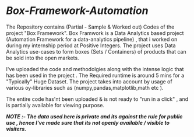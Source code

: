 # ***Box-Framework-Automation***


The Repository contains (Partial - Sample & Worked out) Codes of the project "Box Framework".
Box Framwork is a Data Analytics based project (Automation Framework for a data-analytics pipeline) , that i worked on during my internship period at Positive Integers. The project uses Data Analytics use-cases to form boxes (Sets / Containers) of 
products that can be sold into the open markets.

I've uploaded the code and methodolgies along with the intense logic that has been used in the project . The Required runtime is around 5 mins for a "Typically" Huge Dataset.
The project takes into account by usage of various oy-libraries such as (numpy,pandas,matplotlib,math etc ).

The entire code has'nt been uploaded & is not ready to "run in a click" , and is partially available for viewing purpose. 

***NOTE :- The data used here is private and its against the rule for public use , hence I've made sure that its not openly available / visible to visiters.***
